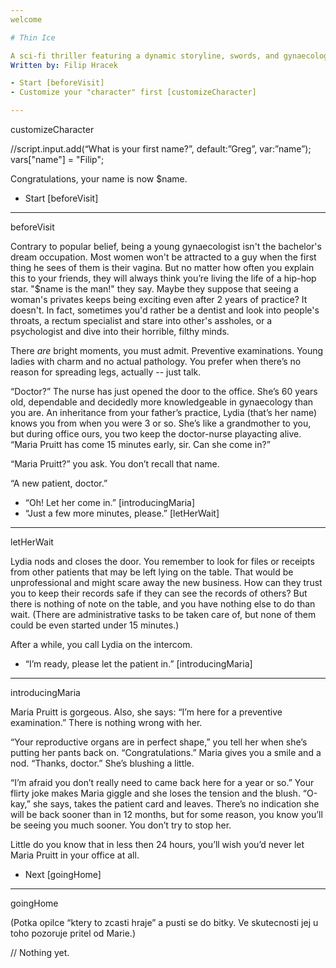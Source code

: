 ```yaml
---
welcome

# Thin Ice

A sci-fi thriller featuring a dynamic storyline, swords, and gynaecology.
Written by: Filip Hracek

- Start [beforeVisit]
- Customize your "character" first [customizeCharacter]

---
```

customizeCharacter

<dart>
//script.input.add(“What is your first name?”, default:”Greg”, var:”name”);
vars["name"] = "Filip";
</dart>

Congratulations, your name is now $name.

- Start [beforeVisit]

---
beforeVisit

Contrary to popular belief, being a young gynaecologist isn't the bachelor's dream occupation. Most women won't be attracted to a guy when the first thing he sees of them is their vagina. But no matter how often you explain this to your friends, they will always think you’re living the life of a hip-hop star. "$name is the man!" they say. Maybe they suppose that seeing a woman's privates keeps being exciting even after 2 years of practice? It doesn't. In fact, sometimes you'd rather be a dentist and look into people's throats, a rectum specialist and stare into other's assholes, or a psychologist and dive into their horrible, filthy minds.

There _are_ bright moments, you must admit. Preventive examinations. Young ladies with charm and no actual pathology. You prefer when there’s no reason for spreading legs, actually -- just talk. 

“Doctor?” The nurse has just opened the door to the office. She’s 60 years old, dependable and decidedly more knowledgeable in gynaecology than you are. An inheritance from your father’s practice, Lydia (that’s her name) knows you from when you were 3 or so. She’s like a grandmother to you, but during office ours, you two keep the doctor-nurse playacting alive. “Maria Pruitt has come 15 minutes early, sir. Can she come in?”

“Maria Pruitt?” you ask. You don’t recall that name.

“A new patient, doctor.”

- “Oh! Let her come in.” [introducingMaria]
- “Just a few more minutes, please.” [letHerWait]

---
letHerWait

Lydia nods and closes the door. You remember to look for files or receipts from other patients that may be left lying on the table. That would be unprofessional and might scare away the new business. How can they trust you to keep their records safe if they can see the records of others? But there is nothing of note on the table, and you have nothing else to do than wait. (There are administrative tasks to be taken care of, but none of them could be even started under 15 minutes.)

After a while, you call Lydia on the intercom.

- “I’m ready, please let the patient in.” [introducingMaria]

--- 
introducingMaria

Maria Pruitt is gorgeous. Also, she says: “I’m here for a preventive examination.” There is nothing wrong with her. 

“Your reproductive organs are in perfect shape,” you tell her when she’s putting her pants back on. “Congratulations.” Maria gives you a smile and a nod. “Thanks, doctor.” She’s blushing a little.

“I’m afraid you don’t really need to came back here for a year or so.” Your flirty joke makes Maria giggle and she loses the tension and the blush. “O-kay,” she says, takes the patient card and leaves. There’s no indication she will be back sooner than in 12 months, but for some reason, you know you’ll be seeing you much sooner. You don’t try to stop her.

Little do you know that in less then 24 hours, you’ll wish you’d never let Maria Pruitt in your office at all.

- Next [goingHome]

--- 
goingHome

(Potka opilce “ktery to zcasti hraje” a pusti se do bitky. Ve skutecnosti jej u toho pozoruje pritel od Marie.)


<library>
// Nothing yet.
</library>
